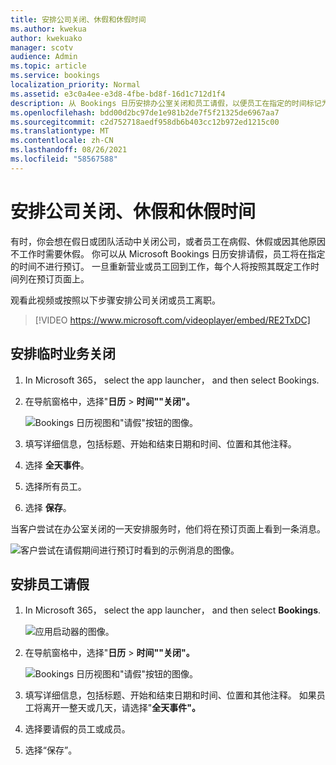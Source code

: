 ```yaml
---
title: 安排公司关闭、休假和休假时间
ms.author: kwekua
author: kwekuako
manager: scotv
audience: Admin
ms.topic: article
ms.service: bookings
localization_priority: Normal
ms.assetid: e3c0a4ee-e3d8-4fbe-bd8f-16d1c712d1f4
description: 从 Bookings 日历安排办公室关闭和员工请假，以便员工在指定的时间标记为不进行预订。
ms.openlocfilehash: bdd00d2bc97de1e981b2de7f5f21325de6967aa7
ms.sourcegitcommit: c2d752718aedf958db6b403cc12b972ed1215c00
ms.translationtype: MT
ms.contentlocale: zh-CN
ms.lasthandoff: 08/26/2021
ms.locfileid: "58567588"
---
```

# <a name="schedule-business-closures-time-off-and-vacation-time"></a>安排公司关闭、休假和休假时间

有时，你会想在假日或团队活动中关闭公司，或者员工在病假、休假或因其他原因不工作时需要休假。 你可以从 Microsoft Bookings 日历安排请假，员工将在指定的时间不进行预订。 一旦重新营业或员工回到工作，每个人将按照其既定工作时间列在预订页面上。

观看此视频或按照以下步骤安排公司关闭或员工离职。

> [!VIDEO https://www.microsoft.com/videoplayer/embed/RE2TxDC]

## <a name="schedule-ad-hoc-business-closures"></a>安排临时业务关闭

1. In Microsoft 365， select the app launcher， and then select Bookings.

1. 在导航窗格中，选择"**日历** \> **时间""关闭"。**

   ![Bookings 日历视图和"请假"按钮的图像。](../media/bookings-calendar-timeoff.png)

1. 填写详细信息，包括标题、开始和结束日期和时间、位置和其他注释。

1. 选择 **全天事件**。

1. 选择所有员工。

1. 选择 **保存**。

当客户尝试在办公室关闭的一天安排服务时，他们将在预订页面上看到一条消息。

   ![客户尝试在请假期间进行预订时看到的示例消息的图像。](../media/bookings-timeoff-message.png)

## <a name="schedule-employee-time-off"></a>安排员工请假

1. In Microsoft 365， select the app launcher， and then select **Bookings**.

   ![应用启动器的图像。](../media/bookings-applauncher.png)

1. 在导航窗格中，选择"**日历** \> **时间""关闭"。**

   ![Bookings 日历视图和"请假"按钮的图像。](../media/bookings-calendar-timeoff.png)

1. 填写详细信息，包括标题、开始和结束日期和时间、位置和其他注释。 如果员工将离开一整天或几天，请选择"**全天事件"。**

1. 选择要请假的员工或成员。

1. 选择“保存”。
